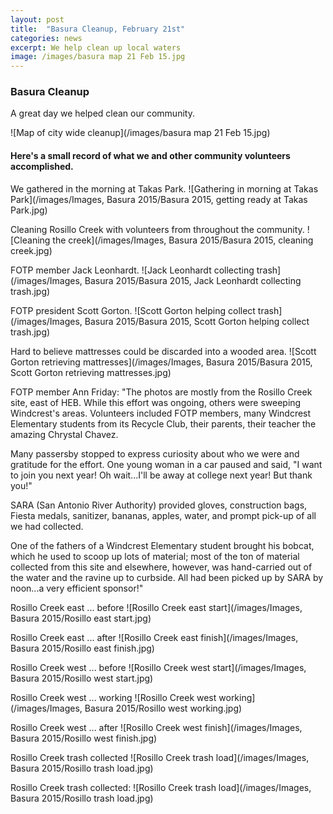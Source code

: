 ```yaml
---
layout: post
title:  "Basura Cleanup, February 21st"
categories: news
excerpt: We help clean up local waters
image: /images/basura map 21 Feb 15.jpg 
---
```

### Basura Cleanup

A great day we helped clean our community.

![Map of city wide cleanup](/images/basura map 21 Feb 15.jpg)

#### Here's a small record of what we and other community volunteers accomplished.

We gathered in the morning at Takas Park.
![Gathering in morning at Takas Park](/images/Images, Basura 2015/Basura 2015, getting ready at Takas Park.jpg)

Cleaning Rosillo Creek with volunteers from throughout the community.
![Cleaning the creek](/images/Images, Basura 2015/Basura 2015, cleaning creek.jpg) 


FOTP member Jack Leonhardt.
![Jack Leonhardt collecting trash](/images/Images, Basura 2015/Basura 2015, Jack Leonhardt collecting trash.jpg)


FOTP president Scott Gorton.
![Scott Gorton helping collect trash](/images/Images, Basura 2015/Basura 2015, Scott Gorton helping collect trash.jpg)

Hard to believe mattresses could be discarded into a wooded area.
![Scott Gorton retrieving mattresses](/images/Images, Basura 2015/Basura 2015, Scott Gorton retrieving mattresses.jpg)

FOTP member Ann Friday:
"The photos are mostly from the Rosillo Creek site, east of HEB.  While this effort was ongoing, others were sweeping Windcrest's areas. Volunteers included FOTP members, many Windcrest Elementary students from its Recycle Club, their parents, their teacher the amazing Chrystal Chavez.  

Many passersby stopped to express curiosity about who we were and gratitude for the effort.  One young woman in a car paused and said, "I want to join you next year! Oh wait...I'll be away at college next year! But thank you!"

SARA (San Antonio River Authority) provided gloves, construction bags, Fiesta medals, sanitizer, bananas, apples, water, and prompt pick-up of all we had collected.  

One of the fathers of a Windcrest Elementary student brought his bobcat, which he used to scoop up lots of  material; most of the ton of material collected from this site and elsewhere, however, was hand-carried out of the water and the ravine up to curbside.  All had been picked up by SARA by noon...a very efficient sponsor!"

Rosillo Creek east ... before
![Rosillo Creek east start](/images/Images, Basura 2015/Rosillo east start.jpg)

Rosillo Creek east ... after
![Rosillo Creek east finish](/images/Images, Basura 2015/Rosillo east finish.jpg)

Rosillo Creek west ... before
![Rosillo Creek west start](/images/Images, Basura 2015/Rosillo west start.jpg)

Rosillo Creek west ... working
![Rosillo Creek west working](/images/Images, Basura 2015/Rosillo west working.jpg)

Rosillo Creek west ... after
![Rosillo Creek west finish](/images/Images, Basura 2015/Rosillo west finish.jpg)

Rosillo Creek trash collected
![Rosillo Creek trash load](/images/Images, Basura 2015/Rosillo trash load.jpg)

Rosillo Creek trash collected:
![Rosillo Creek trash load](/images/Images, Basura 2015/Rosillo trash load.jpg)
